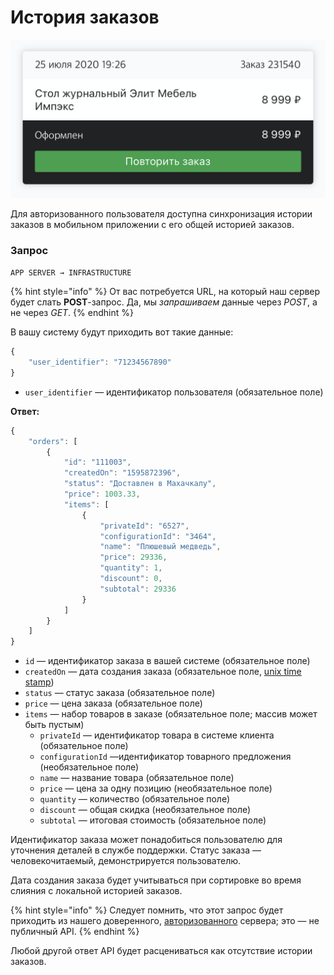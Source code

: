 # История заказов

![](../../.gitbook/assets/image.png)

Для авторизованного пользователя доступна синхронизация истории заказов в мобильном приложении с его общей историей заказов.

### Запрос

`APP SERVER → INFRASTRUCTURE`

{% hint style="info" %}
От вас потребуется URL, на который наш сервер будет слать **POST**-запрос. Да, мы _запрашиваем_ данные через _POST_, а не через _GET_.
{% endhint %}

В вашу систему будут приходить вот такие данные:

```javascript
{
    "user_identifier": "71234567890"
}
```

* `user_identifier` — идентификатор пользователя \(обязательное поле\)

**Ответ:**

```javascript
{
    "orders": [
        {
            "id": "111003",
            "createdOn": "1595872396",
            "status": "Доставлен в Махачкалу",
            "price": 1003.33,
            "items": [
                {
                    "privateId": "6527",
                    "configurationId": "3464",
                    "name": "Плюшевый медведь",
                    "price": 29336,
                    "quantity": 1,
                    "discount": 0,
                    "subtotal": 29336
                }
            ]
        }
    ]
}
```

* `id` — идентификатор заказа в вашей системе \(обязательное поле\)
* `createdOn` — дата создания заказа \(обязательное поле, [unix time stamp](https://en.wikipedia.org/wiki/Unix_time)\) 
* `status` — статус заказа \(обязательное поле\)
* `price` — цена заказа \(обязательное поле\)
* `items` — набор товаров в заказе \(обязательное поле; массив может быть пустым\)
  * `privateId` — идентификатор товара в системе клиента \(обязательное поле\)
  * `configurationId` —идентификатор товарного предложения \(необязательное поле\)
  * `name` — название товара \(обязательное поле\)
  * `price` — цена за одну позицию \(необязательное поле\)
  * `quantity` — количество \(обязательное поле\)
  * `discount` — общая скидка \(необязательное поле\)
  * `subtotal` — итоговая стоимость \(обязательное поле\)

Идентификатор заказа может понадобиться пользователю для уточнения деталей в службе поддержки. Статус заказа — человекочитаемый, демонстрируется пользователю.

Дата создания заказа будет учитываться при сортировке во время слияния с локальной историей заказов.

{% hint style="info" %}
Следует помнить, что этот запрос будет приходить из нашего доверенного, [авторизованного](../general.md#avtorizaciya-api) сервера; это — не публичный API.
{% endhint %}

Любой другой ответ API будет расцениваться как отсутствие истории заказов.

